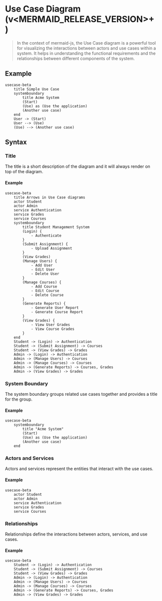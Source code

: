 # Use Case Diagram (v<MERMAID_RELEASE_VERSION>+)

> In the context of mermaid-js, the Use Case diagram is a powerful tool for visualizing the interactions between actors and use cases within a system. It helps in understanding the functional requirements and the relationships between different components of the system.

## Example

```mermaid-example
usecase-beta
    title Simple Use Case
    systemboundary
        title Acme System
        (Start)
        (Use) as (Use the application)
        (Another use case)
    end
    User -> (Start)
    User --> (Use)
    (Use) --> (Another use case)
```

## Syntax

### Title

The title is a short description of the diagram and it will always render on top of the diagram.

#### Example

```mermaid-example
usecase-beta
    title Arrows in Use Case diagrams
    actor Student
    actor Admin
    service Authentication
    service Grades
    service Courses
    systemboundary
        title Student Management System
        (Login) {
            - Authenticate
        }
        (Submit Assignment) {
            - Upload Assignment
        }
        (View Grades)
        (Manage Users) {
            - Add User
            - Edit User
            - Delete User
        }
        (Manage Courses) {
            - Add Course
            - Edit Course
            - Delete Course
        }
        (Generate Reports) {
            - Generate User Report
            - Generate Course Report
        }
        (View Grades) {
            - View User Grades
            - View Course Grades
        }
    end
    Student -> (Login) -> Authentication
    Student -> (Submit Assignment) -> Courses
    Student -> (View Grades) -> Grades
    Admin -> (Login) -> Authentication
    Admin -> (Manage Users) -> Courses
    Admin -> (Manage Courses) -> Courses
    Admin -> (Generate Reports) -> Courses, Grades
    Admin -> (View Grades) -> Grades
```

### System Boundary

The system boundary groups related use cases together and provides a title for the group.

#### Example

```mermaid-example
usecase-beta
    systemboundary
        title "Acme System"
        (Start)
        (Use) as (Use the application)
        (Another use case)
    end
```

### Actors and Services

Actors and services represent the entities that interact with the use cases.

#### Example

```mermaid-example
usecase-beta
    actor Student
    actor Admin
    service Authentication
    service Grades
    service Courses
```

### Relationships

Relationships define the interactions between actors, services, and use cases.

#### Example

```mermaid-example
usecase-beta
    Student -> (Login) -> Authentication
    Student -> (Submit Assignment) -> Courses
    Student -> (View Grades) -> Grades
    Admin -> (Login) -> Authentication
    Admin -> (Manage Users) -> Courses
    Admin -> (Manage Courses) -> Courses
    Admin -> (Generate Reports) -> Courses, Grades
    Admin -> (View Grades) -> Grades
```
